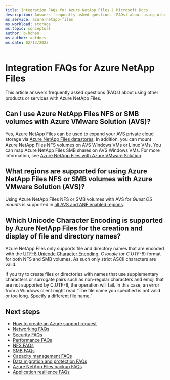 ```yaml
---
title: Integration FAQs for Azure NetApp Files | Microsoft Docs
description: Answers frequently asked questions (FAQs) about using other products or services with Azure NetApp Files.
ms.service: azure-netapp-files
ms.workload: storage
ms.topic: conceptual
author: b-hchen
ms.author: anfdocs
ms.date: 02/13/2023
---
```

# Integration FAQs for Azure NetApp Files

This article answers frequently asked questions (FAQs) about using other products or services with Azure NetApp Files.  

## Can I use Azure NetApp Files NFS or SMB volumes with Azure VMware Solution (AVS)?

Yes, Azure NetApp Files can be used to expand your AVS private cloud storage via [Azure NetApp Files datastores](../azure-vmware/attach-azure-netapp-files-to-azure-vmware-solution-hosts.md). In addition, you can mount Azure NetApp Files NFS volumes on AVS Windows VMs or Linux VMs. You can map Azure NetApp Files SMB shares on AVS Windows VMs. For more information, see [Azure NetApp Files with Azure VMware Solution]( ../azure-vmware/netapp-files-with-azure-vmware-solution.md). 

## What regions are supported for using Azure NetApp Files NFS or SMB volumes with Azure VMware Solution (AVS)?

Using Azure NetApp Files NFS or SMB volumes with AVS for *Guest OS mounts* is supported in [all AVS and ANF enabled regions](https://azure.microsoft.com/global-infrastructure/services/?products=azure-vmware,netapp).

## Which Unicode Character Encoding is supported by Azure NetApp Files for the creation and display of file and directory names?   

Azure NetApp Files only supports file and directory names that are encoded with the [UTF-8 Unicode Character Encoding](https://en.wikipedia.org/wiki/UTF-8), *C locale* (or _C.UTF-8_) format for both NFS and SMB volumes. As such only strict ASCII characters are valid.

If you try to create files or directories with names that use supplementary characters or surrogate pairs such as non-regular characters and emoji that are not supported by C.UTF-8, the operation will fail. In this case, an error from a Windows client might read “The file name you specified is not valid or too long. Specify a different file name.” 

## Next steps  

- [How to create an Azure support request](../azure-portal/supportability/how-to-create-azure-support-request.md)
- [Networking FAQs](faq-networking.md)
- [Security FAQs](faq-security.md)
- [Performance FAQs](faq-performance.md)
- [NFS FAQs](faq-nfs.md)
- [SMB FAQs](faq-smb.md)
- [Capacity management FAQs](faq-capacity-management.md)
- [Data migration and protection FAQs](faq-data-migration-protection.md)
- [Azure NetApp Files backup FAQs](faq-backup.md)
- [Application resilience FAQs](faq-application-resilience.md)
